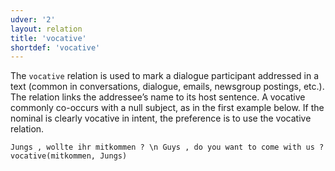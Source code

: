 ```yaml
---
udver: '2'
layout: relation
title: 'vocative'
shortdef: 'vocative'
---
```


The `vocative` relation is used to mark a dialogue participant addressed in a text (common in conversations, dialogue, emails, newsgroup postings, etc.). The relation links the addressee’s name to its host sentence. A vocative commonly co-occurs with a null subject, as in the first example below. If the nominal is clearly vocative in intent, the preference is to use the vocative relation.

~~~ sdparse
Jungs , wollte ihr mitkommen ? \n Guys , do you want to come with us ?
vocative(mitkommen, Jungs)
~~~
